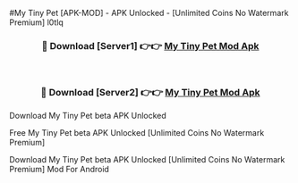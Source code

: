 #My Tiny Pet [APK-MOD] - APK Unlocked - [Unlimited Coins No Watermark Premium] l0tlq



<div align="center">

<h3>🔴 Download [Server1] 👉👉 <a href="https://momento.my/?title=My_Tiny_Pet">My Tiny Pet Mod Apk</a></h3><br>

<h3>🔴 Download [Server2] 👉👉 <a href="https://momento.my/?title=My_Tiny_Pet">My Tiny Pet Mod Apk</a></h3>
</div>



Download My Tiny Pet beta APK Unlocked

Free My Tiny Pet beta APK Unlocked [Unlimited Coins No Watermark Premium]

Download My Tiny Pet beta APK Unlocked [Unlimited Coins No Watermark Premium] Mod For Android
